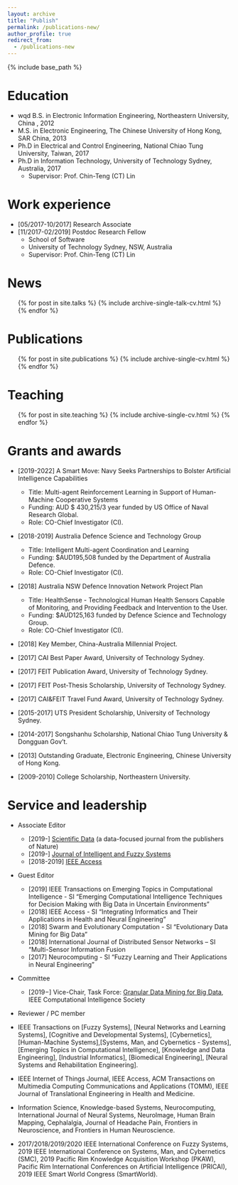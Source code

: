 ```yaml
---
layout: archive
title: "Publish"
permalink: /publications-new/
author_profile: true
redirect_from:
  - /publications-new
---
```


{% include base_path %}

Education
======
* wqd B.S. in Electronic Information Engineering, Northeastern University, China , 2012
* M.S. in Electronic Engineering, The Chinese University of Hong Kong, SAR China, 2013
* Ph.D in Electrical and Control Engineering, National Chiao Tung University, Taiwan, 2017 
* Ph.D in Information Technology, University of Technology Sydney, Australia, 2017 
  * Supervisor: Prof. Chin-Teng (CT) Lin

Work experience
======
* [05/2017-10/2017] Research Associate
* [11/2017-02/2019] Postdoc Research Fellow
  * School of Software
  * University of Technology Sydney, NSW, Australia
  * Supervisor: Prof. Chin-Teng (CT) Lin


News
======
  <ul>{% for post in site.talks %}
    {% include archive-single-talk-cv.html %}
  {% endfor %}</ul>

Publications
======
  <ul>{% for post in site.publications %}
    {% include archive-single-cv.html %}
  {% endfor %}</ul>
  
Teaching
======
  <ul>{% for post in site.teaching %}
    {% include archive-single-cv.html %}
  {% endfor %}</ul>
  
Grants and awards
======
* [2019-2022] A Smart Move: Navy Seeks Partnerships to Bolster Artificial Intelligence Capabilities
  * Title:  Multi-agent Reinforcement Learning in Support of Human-Machine Cooperative Systems
  * Funding: AUD $ 430,215/3 year funded by US Office of Naval Research Global.
  * Role: CO-Chief Investigator (CI).
  
* [2018-2019] Australia Defence Science and Technology Group
  * Title: Intelligent Multi-agent Coordination and Learning
  * Funding: $AUD195,508 funded by the Department of Australia Defence. 
  * Role: CO-Chief Investigator (CI).
  
* [2018] Australia NSW Defence Innovation Network Project Plan
  * Title: HealthSense - Technological Human Health Sensors Capable of Monitoring, and Providing Feedback and Intervention to the User.
  * Funding: $AUD125,163 funded by Defence Science and Technology Group.
  * Role: CO-Chief Investigator (CI).
  
* [2018] Key Member, China-Australia Millennial Project.
* [2017] CAI Best Paper Award, University of Technology Sydney.
* [2017] FEIT Publication Award, University of Technology Sydney.
* [2017] FEIT Post-Thesis Scholarship, University of Technology Sydney.
* [2017] CAI&FEIT Travel Fund Award, University of Technology Sydney.
* [2015-2017] UTS President Scholarship, University of Technology Sydney.
* [2014-2017] Songshanhu Scholarship, National Chiao Tung University & Dongguan Gov’t.
* [2013] Outstanding Graduate, Electronic Engineering, Chinese University of Hong Kong.
* [2009-2010] College Scholarship, Northeastern University.
  
Service and leadership
======
* Associate Editor
  * [2019-] [Scientific Data](https://www.nature.com/sdata) (a data-focused journal from the publishers of Nature)
  * [2019-] [Journal of Intelligent and Fuzzy Systems](https://www.iospress.nl/journal/journal-of-intelligent-fuzzy-systems/)
  * [2018-2019] [IEEE Access](https://ieeeaccess.ieee.org)
  
* Guest Editor
  * [2019] IEEE Transactions on Emerging Topics in Computational Intelligence - SI “Emerging Computational Intelligence Techniques for Decision Making with Big Data in Uncertain Environments”
  * [2018] IEEE Access - SI “Integrating Informatics and Their Applications in Health and Neural Engineering” 
  * [2018] Swarm and Evolutionary Computation - SI “Evolutionary Data Mining for Big Data”
  * [2018] International Journal of Distributed Sensor Networks – SI “Multi-Sensor Information Fusion
  * [2017] Neurocomputing - SI “Fuzzy Learning and Their Applications in Neural Engineering”
  
* Committee
  * [2019−] Vice-Chair, Task Force: [Granular Data Mining for Big Data](https://weipingding98.github.io/index.html), IEEE Computational Intelligence Society 
  
* Reviewer / PC member
 * IEEE Transactions on [Fuzzy Systems], [Neural Networks and Learning Systems], [Cognitive and Developmental Systems], [Cybernetics], [Human-Machine Systems],[Systems, Man, and Cybernetics - Systems], [Emerging Topics in Computational Intelligence], [Knowledge and Data Engineering], [Industrial Informatics], [Biomedical Engineering], [Neural Systems and Rehabilitation Engineering].
 * IEEE Internet of Things Journal, IEEE Access, ACM Transactions on Multimedia Computing Communications and Applications (TOMM), IEEE Journal of Translational Engineering in Health and Medicine.
 * Information Science, Knowledge-based Systems, Neurocomputing, International Journal of Neural Systems, NeuroImage, Human Brain Mapping, Cephalalgia, Journal of Headache Pain, Frontiers in Neuroscience, and Frontiers in Human Neuroscience.
 * 2017/2018/2019/2020 IEEE International Conference on Fuzzy Systems, 2019 IEEE International Conference on Systems, Man, and Cybernetics (SMC), 2019 Pacific Rim Knowledge Acquisition Workshop (PKAW), Pacific Rim International Conferences on Artificial Intelligence (PRICAI), 2019 IEEE Smart World Congress (SmartWorld).
